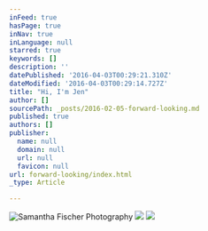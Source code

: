 ```yaml
---
inFeed: true
hasPage: true
inNav: true
inLanguage: null
starred: true
keywords: []
description: ''
datePublished: '2016-04-03T00:29:21.310Z'
dateModified: '2016-04-03T00:29:14.727Z'
title: "Hi, I'm Jen"
author: []
sourcePath: _posts/2016-02-05-forward-looking.md
published: true
authors: []
publisher:
  name: null
  domain: null
  url: null
  favicon: null
url: forward-looking/index.html
_type: Article

---
```

![Samantha Fischer Photography](https://s3-us-west-2.amazonaws.com/the-grid-img/p/10b31131d0acd8820d21821bca4c02f85adb2fef.jpg)
![](https://s3-us-west-2.amazonaws.com/the-grid-img/p/b982ef170185cf1f2ef846b73e5100d0f12b96af.jpg)
![](https://the-grid-user-content.s3-us-west-2.amazonaws.com/bd4e7fe9-5178-4d5f-8924-88919d91e7a5.jpg)